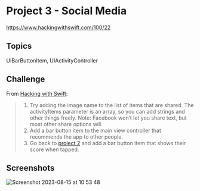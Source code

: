 # Project 3 - Social Media

https://www.hackingwithswift.com/100/22 

## Topics

UIBarButtonItem, UIActivityController

## Challenge

From [Hacking with Swift](https://www.hackingwithswift.com/read/3/3/wrap-up):
>1. Try adding the image name to the list of items that are shared. The activityItems parameter is an array, so you can add strings and other things freely. Note: Facebook won’t let you share text, but most other share options will.
>2. Add a bar button item to the main view controller that recommends the app to other people.
>3. Go back to [project 2](https://github.com/juliobraganca/100-days-of-swift/tree/main/Projects/Project%2002) and add a bar button item that shows their score when tapped.

## Screenshots
![Screenshot 2023-08-15 at 10 53 48](https://github.com/juliobraganca/100-days-of-swift/assets/127988357/0997ff0d-47a6-4042-8193-23026c140ce2)
